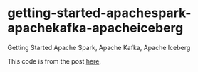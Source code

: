 # getting-started-apachespark-apachekafka-apacheiceberg
Getting Started Apache Spark, Apache Kafka, Apache Iceberg

This code is from the post [here](https://hello.bitsnbytes.world](https://hello.bitsnbytes.world/2023/11/19/getting-started-with-apache-spark-apache-kafka-and-apache-iceberg/)https://hello.bitsnbytes.world/2023/11/19/getting-started-with-apache-spark-apache-kafka-and-apache-iceberg/).

